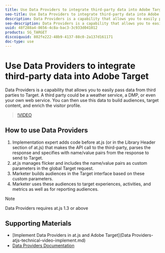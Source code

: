 ```yaml
---
title: Use Data Providers to integrate third-party data into Adobe Target
seo-title: Use Data Providers to integrate third-party data into Adobe Target
description: Data Providers is a capability that allows you to easily pass data from third parties to Target.  A third party could be a weather service, a DMP, or even your own web service. You can then use this data to build audiences, target content, and enrich the visitor profile.
seo-description: Data Providers is a capability that allows you to easily pass data from third parties to Target.  A third party could be a weather service, a DMP, or even your own web service. You can then use this data to build audiences, target content, and enrich the visitor profile.
uuid: 48f288a4-8656-4c8a-bac3-3c933d041012
products: SG_TARGET
discoiquuid: 802fe222-48b9-4137-88c0-2a137d161171
doc-type: use
---
```


# Use Data Providers to integrate third-party data into Adobe Target

Data Providers is a capability that allows you to easily pass data from third parties to Target.  A third party could be a weather service, a DMP, or even your own web service. You can then use this data to build audiences, target content, and enrich the visitor profile.

>[!VIDEO](https://video.tv.adobe.com/v/22349/?quality=12)

## How to use Data Providers

1. Implementation expert adds code before at.js (or in the Library Header section of at.js) that makes the API call to the third-party, parses the response and specifies with name/value pairs from the response to send to Target.
1. at.js manages flicker and includes the name/value pairs as custom parameters in the global Target request.
1. Marketer builds audiences in the Target interface based on these custom parameters.
1. Marketer uses these audiences to target experiences, activities, and metrics as well as for reporting audiences.

>[!NOTE]
>
>Data Providers requires at.js 1.3 or above

## Supporting Materials

* [Implement Data Providers in at.js and Adobe Target](Data Providers-atjs-technical-video-implement.md)
* [Data Providers Documentation](https://docs.adobe.com/content/help/en/target/using/implement-target/client-side/functions-overview/targetgobalsettings.html#data-providers)